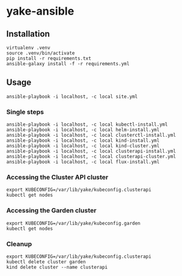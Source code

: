 # yake-ansible

## Installation

```
virtualenv .venv
source .venv/bin/activate
pip install -r requirements.txt
ansible-galaxy install -f -r requirements.yml
```

## Usage

```
ansible-playbook -i localhost, -c local site.yml
```

### Single steps

```
ansible-playbook -i localhost, -c local kubectl-install.yml
ansible-playbook -i localhost, -c local helm-install.yml
ansible-playbook -i localhost, -c local clusterctl-install.yml
ansible-playbook -i localhost, -c local kind-install.yml
ansible-playbook -i localhost, -c local kind-cluster.yml
ansible-playbook -i localhost, -c local clusterapi-install.yml
ansible-playbook -i localhost, -c local clusterapi-cluster.yml
ansible-playbook -i localhost, -c local flux-install.yml
```

### Accessing the Cluster API cluster

```
export KUBECONFIG=/var/lib/yake/kubeconfig.clusterapi
kubectl get nodes
```

### Accessing the Garden cluster

```
export KUBECONFIG=/var/lib/yake/kubeconfig.garden
kubectl get nodes
```

### Cleanup

```
export KUBECONFIG=/var/lib/yake/kubeconfig.clusterapi
kubectl delete cluster garden
kind delete cluster --name clusterapi
```
